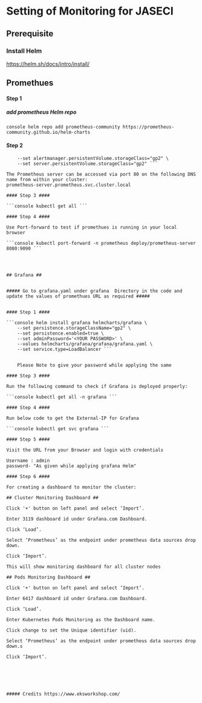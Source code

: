 # Setting of Monitoring for JASECI #


## Prerequisite ##

### Install Helm  ###

https://helm.sh/docs/intro/install/



## Promethues ##

#### Step 1 ####

##### add prometheus Helm repo  #####
```console helm repo add prometheus-community https://prometheus-community.github.io/helm-charts ```

#### Step 2 ####

```console helm install prometheus prometheus-community/prometheus \
    --set alertmanager.persistentVolume.storageClass="gp2" \
    --set server.persistentVolume.storageClass="gp2" ```

The Prometheus server can be accessed via port 80 on the following DNS name from within your cluster:
prometheus-server.prometheus.svc.cluster.local

#### Step 3 ####

```console kubectl get all ```

#### Step 4 ####

Use Port-forward to test if promethues is running in your local browser

```console kubectl port-forward -n prometheus deploy/prometheus-server 8080:9090 ```




## Grafana ##


##### Go to grafana.yaml under grafana  Directory in the code and update the values of promethues URL as required #####


#### Step 1 ####

```console helm install grafana helmcharts/grafana \
    --set persistence.storageClassName="gp2" \
    --set persistence.enabled=true \
    --set adminPassword='<YOUR PASSWORD>' \
    --values helmcharts/grafana/grafana/grafana.yaml \
    --set service.type=LoadBalancer ```


    Please Note to give your password while applying the same

#### Step 3 ####

Run the following command to check if Grafana is deployed properly:

```console kubectl get all -n grafana ```

#### Step 4 ####

Run below code to get the External-IP for Grafana

```console kubectl get svc grafana ```

#### Step 5 ####

Visit the URL from your Browser and login with credentials

Username : admin
password- "As given while applying grafana Helm"

#### Step 6 ####

For creating a dashboard to monitor the cluster:

## Cluster Monitoring Dashboard ##

Click '+' button on left panel and select ‘Import’.

Enter 3119 dashboard id under Grafana.com Dashboard.

Click ‘Load’.

Select ‘Prometheus’ as the endpoint under prometheus data sources drop down.

Click ‘Import’.

This will show monitoring dashboard for all cluster nodes

## Pods Monitoring Dashboard ##

Click '+' button on left panel and select ‘Import’.

Enter 6417 dashboard id under Grafana.com Dashboard.

Click ‘Load’.

Enter Kubernetes Pods Monitoring as the Dashboard name.

Click change to set the Unique identifier (uid).

Select ‘Prometheus’ as the endpoint under prometheus data sources drop down.s

Click ‘Import’.






##### Credits https://www.eksworkshop.com/